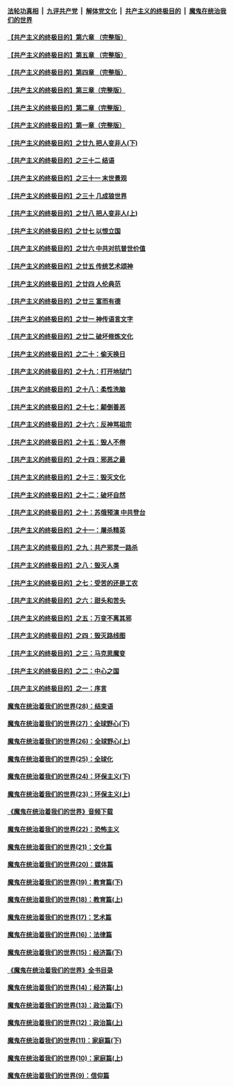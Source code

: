 ####  [法轮功真相](../../../../basic/blob/master/README.md?t=09271713) &nbsp;|&nbsp; [九评共产党](../../../../9ping.md/blob/master/README.md?t=09271713) &nbsp;|&nbsp; [解体党文化](../../../../jtdwh.md/blob/master/README.md?t=09271713)  &nbsp;|&nbsp; [共产主义的终极目的](../../../../gczydzjmd.md/blob/master/README.md?t=09271713) &nbsp;|&nbsp; [魔鬼在统治我们的世界](../../../../mgztzwmdsj.md/blob/master/README.md?t=09271713) 

#### [【共产主义的终极目的】第六章 （完整版）](../pages/nsc422/n11428913.md?t=09271713) 

#### [【共产主义的终极目的】第五章 （完整版）](../pages/nsc422/n11428912.md?t=09271713) 

#### [【共产主义的终极目的】第四章 （完整版）](../pages/nsc422/n11428907.md?t=09271713) 

#### [【共产主义的终极目的】第三章（完整版）](../pages/nsc422/n11428848.md?t=09271713) 

#### [【共产主义的终极目的】第二章（完整版）](../pages/nsc422/n11428831.md?t=09271713) 

#### [【共产主义的终极目的】第一章（完整版）](../pages/nsc422/n11417651.md?t=09271713) 

#### [【共产主义的终极目的】之廿九 把人变非人(下)](../pages/nsc422/n11344140.md?t=09271713) 

#### [【共产主义的终极目的】之三十二 结语](../pages/nsc422/n11360535.md?t=09271713) 

#### [【共产主义的终极目的】之三十一 末世景观](../pages/nsc422/n11351129.md?t=09271713) 

#### [【共产主义的终极目的】之三十 几成狼世界](../pages/nsc422/n11348280.md?t=09271713) 

#### [【共产主义的终极目的】之廿八 把人变非人(上)](../pages/nsc422/n11340492.md?t=09271713) 

#### [【共产主义的终极目的】之廿七 以恨立国](../pages/nsc422/n11336944.md?t=09271713) 

#### [【共产主义的终极目的】之廿六 中共对抗普世价值](../pages/nsc422/n11324785.md?t=09271713) 

#### [【共产主义的终极目的】之廿五 传统艺术颂神](../pages/nsc422/n11296396.md?t=09271713) 

#### [【共产主义的终极目的】之廿四 人伦典范](../pages/nsc422/n11296397.md?t=09271713) 

#### [【共产主义的终极目的】之廿三 富而有德](../pages/nsc422/n11283598.md?t=09271713) 

#### [【共产主义的终极目的】之廿一 神传语言文字](../pages/nsc422/n11263265.md?t=09271713) 

#### [【共产主义的终极目的】之廿二 破坏修炼文化](../pages/nsc422/n11245728.md?t=09271713) 

#### [【共产主义的终极目的】之二十：偷天换日](../pages/nsc422/n11238846.md?t=09271713) 

#### [【共产主义的终极目的】之十九：打开地狱门](../pages/nsc422/n11206376.md?t=09271713) 

#### [【共产主义的终极目的】之十八：柔性洗脑](../pages/nsc422/n11199994.md?t=09271713) 

#### [【共产主义的终极目的】之十七：颠倒善恶](../pages/nsc422/n11179782.md?t=09271713) 

#### [【共产主义的终极目的】之十六：反神骂祖宗](../pages/nsc422/n11166798.md?t=09271713) 

#### [【共产主义的终极目的】之十五：毁人不倦](../pages/nsc422/n11166792.md?t=09271713) 

#### [【共产主义的终极目的】之十四：邪恶之最](../pages/nsc422/n11150249.md?t=09271713) 

#### [【共产主义的终极目的】之十三：毁灭文化](../pages/nsc422/n11135227.md?t=09271713) 

#### [【共产主义的终极目的】之十二：破坏自然](../pages/nsc422/n11135214.md?t=09271713) 

#### [【共产主义的终极目的】之十：苏俄预演 中共登台](../pages/nsc422/n11118424.md?t=09271713) 

#### [【共产主义的终极目的】之十一：屠杀精英](../pages/nsc422/n11118442.md?t=09271713) 

#### [【共产主义的终极目的】之九：共产邪灵一路杀](../pages/nsc422/n11114139.md?t=09271713) 

#### [【共产主义的终极目的】之八：毁灭人类](../pages/nsc422/n11108503.md?t=09271713) 

#### [【共产主义的终极目的】之七：受苦的还是工农](../pages/nsc422/n11101809.md?t=09271713) 

#### [【共产主义的终极目的】之六：甜头和苦头](../pages/nsc422/n11096971.md?t=09271713) 

#### [【共产主义的终极目的】之五：万变不离其邪](../pages/nsc422/n11091285.md?t=09271713) 

#### [【共产主义的终极目的】之四：毁灭路线图](../pages/nsc422/n11086284.md?t=09271713) 

#### [【共产主义的终极目的】之三：马克思魔变](../pages/nsc422/n11061941.md?t=09271713) 

#### [【共产主义的终极目的】之二：中心之国](../pages/nsc422/n11047728.md?t=09271713) 

#### [【共产主义的终极目的】之一：序言](../pages/nsc422/n11086077.md?t=09271713) 

#### [魔鬼在统治着我们的世界(28)：结束语](../pages/nsc422/n10936246.md?t=09271713) 

#### [魔鬼在统治着我们的世界(27)：全球野心(下)](../pages/nsc422/n10928319.md?t=09271713) 

#### [魔鬼在统治着我们的世界(26)：全球野心(上)](../pages/nsc422/n10900318.md?t=09271713) 

#### [魔鬼在统治着我们的世界(25)：全球化](../pages/nsc422/n10788205.md?t=09271713) 

#### [魔鬼在统治着我们的世界(24)：环保主义(下)](../pages/nsc422/n10695307.md?t=09271713) 

#### [魔鬼在统治着我们的世界(23)：环保主义(上)](../pages/nsc422/n10688613.md?t=09271713) 

#### [《魔鬼在统治着我们的世界》音频下载](../pages/nsc422/n10635553.md?t=09271713) 

#### [魔鬼在统治着我们的世界(22)：恐怖主义](../pages/nsc422/n10614727.md?t=09271713) 

#### [魔鬼在统治着我们的世界(21)：文化篇](../pages/nsc422/n10597706.md?t=09271713) 

#### [魔鬼在统治着我们的世界(20)：媒体篇](../pages/nsc422/n10586579.md?t=09271713) 

#### [魔鬼在统治着我们的世界(19)：教育篇(下)](../pages/nsc422/n10564808.md?t=09271713) 

#### [魔鬼在统治着我们的世界(18)：教育篇(上)](../pages/nsc422/n10526970.md?t=09271713) 

#### [魔鬼在统治着我们的世界(17)：艺术篇](../pages/nsc422/n10499093.md?t=09271713) 

#### [魔鬼在统治着我们的世界(16)：法律篇](../pages/nsc422/n10485969.md?t=09271713) 

#### [魔鬼在统治着我们的世界(15)：经济篇(下)](../pages/nsc422/n10469975.md?t=09271713) 

#### [《魔鬼在统治着我们的世界》全书目录](../pages/nsc422/n10464261.md?t=09271713) 

#### [魔鬼在统治着我们的世界(14)：经济篇(上)](../pages/nsc422/n10457370.md?t=09271713) 

#### [魔鬼在统治着我们的世界(13)：政治篇(下)](../pages/nsc422/n10448270.md?t=09271713) 

#### [魔鬼在统治着我们的世界(12)：政治篇(上)](../pages/nsc422/n10444576.md?t=09271713) 

#### [魔鬼在统治着我们的世界(11)：家庭篇(下)](../pages/nsc422/n10440961.md?t=09271713) 

#### [魔鬼在统治着我们的世界(10)：家庭篇(上)](../pages/nsc422/n10435448.md?t=09271713) 

#### [魔鬼在统治着我们的世界(9)：信仰篇](../pages/nsc422/n10432159.md?t=09271713) 


